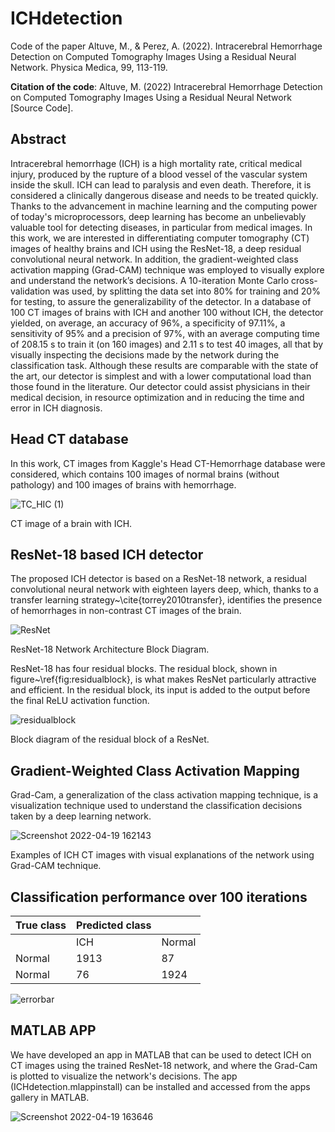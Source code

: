 # ICHdetection

Code of the paper Altuve, M., & Perez, A. (2022). Intracerebral Hemorrhage Detection on Computed Tomography Images Using a Residual Neural Network. Physica Medica, 99, 113-119.

**Citation of the code**: Altuve, M. (2022) Intracerebral Hemorrhage Detection on Computed Tomography Images Using a Residual Neural Network [Source Code].

## Abstract
Intracerebral hemorrhage (ICH) is a high mortality rate, critical medical injury, produced by the rupture of a blood vessel of the vascular system inside the skull. ICH can lead to paralysis and even death. Therefore, it is considered a clinically dangerous disease and needs to be treated quickly. Thanks to the advancement in machine learning and the computing power of today's microprocessors, deep learning has become an unbelievably valuable tool for detecting diseases, in particular from medical images. In this work, we are interested in differentiating computer tomography (CT) images of healthy brains and ICH using the ResNet-18, a deep residual convolutional neural network. In addition, the gradient-weighted class activation mapping (Grad-CAM) technique was employed to visually explore and understand the network’s decisions. A 10-iteration Monte Carlo cross-validation was used, by splitting the data set into 80\% for training and 20\% for testing, to assure the generalizability of the detector. In a database of 100 CT images of brains with ICH and another 100 without ICH, the detector yielded, on average, an accuracy of 96\%, a specificity of 97.11\%, a sensitivity of 95\% and a precision of 97\%, with an average computing time of 208.15 s to train it (on 160 images) and 2.11 s to test 40 images, all that by visually inspecting the decisions made by the network during the classification task. Although these results are comparable with the state of the art, our detector is simplest and with a lower computational load than those found in the literature. Our detector could assist physicians in their medical decision, in resource optimization and in reducing the time and error in ICH diagnosis.

## Head CT database
In this work, CT images from Kaggle's Head CT-Hemorrhage database were considered, which contains 100 images of normal brains (without pathology) and 100 images of brains with hemorrhage. 

![TC_HIC (1)](https://user-images.githubusercontent.com/8375111/164104556-9e88d16b-ee19-4b8e-91e5-95d42c09bb2e.jpg)

CT image of a brain with ICH.

## ResNet-18 based ICH detector
The proposed ICH detector is based on a ResNet-18 network, a residual convolutional neural network with eighteen layers deep, which, thanks to a transfer learning strategy~\cite{torrey2010transfer}, identifies the presence of hemorrhages in non-contrast CT images of the brain.

![ResNet](https://user-images.githubusercontent.com/8375111/164103301-93cb7b44-cc76-460f-a63f-4bf15539ff09.png)

ResNet-18 Network Architecture Block Diagram.

ResNet-18 has four residual blocks. The residual block, shown in figure~\ref{fig:residualblock}, is what makes ResNet particularly attractive and efficient. In the residual block, its input is added to the output before the final ReLU activation function.

![residualblock](https://user-images.githubusercontent.com/8375111/164103555-14e87c47-3717-4e59-ba46-a585376826a4.png)

Block diagram of the residual block of a ResNet.

## Gradient-Weighted Class Activation Mapping
Grad-Cam, a generalization of the class activation mapping technique, is a visualization technique used to understand the classification decisions taken by a deep learning network. 

![Screenshot 2022-04-19 162143](https://user-images.githubusercontent.com/8375111/164104092-0e50b7e4-9be7-4b08-b59b-c0e3e87e16ca.jpg)

Examples of ICH CT images with visual explanations of the network using Grad-CAM technique.

## Classification performance over 100 iterations

| True class      | Predicted class         | |
| ----------- | ----------- |   -----------  |
|       | ICH       | Normal |
| Normal   | 1913        | 87 |
| Normal   | 76        |1924 |



![errorbar](https://user-images.githubusercontent.com/8375111/164942617-4246dbcf-8953-42d6-96f4-702a7f301acb.png)


## MATLAB APP
We have developed an app in MATLAB that can be used to detect ICH on CT images using the trained ResNet-18 network, and where the Grad-Cam is plotted to visualize the network's decisions. The app (ICHdetection.mlappinstall) can be installed and accessed from the apps gallery in MATLAB. 

![Screenshot 2022-04-19 163646](https://user-images.githubusercontent.com/8375111/164105996-5dd42d34-64fb-474c-bdbf-46fc7bbaa233.jpg)

